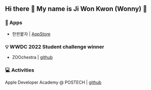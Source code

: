 ## Hi there 👋 My name is Ji Won Kwon (Wonny) 🙂 

### 🍎 Apps
* 한판붙자 | [AppStore](https://apps.apple.com/in/app/%ED%95%9C%ED%8C%90-%EB%B6%99%EC%9E%90/id1639050361)

### 💡 WWDC 2022 Student challenge winner 
* ZOOchestra | [github](https://github.com/wonny1012/WWDC-2022-Student-Challenge)

### 💻 Activities
Apple Developer Academy @ POSTECH | [github](https://github.com/DeveloperAcademy-POSTECH)


<!--
**wonny1012/wonny1012** is a ✨ _special_ ✨ repository because its `README.md` (this file) appears on your GitHub profile.

Here are some ideas to get you started:

- 🔭 I’m currently working on ...
- 🌱 I’m currently learning ...
- 👯 I’m looking to collaborate on ...
- 🤔 I’m looking for help with ...
- 💬 Ask me about ...
- 📫 How to reach me: ...
- 😄 Pronouns: ...
- ⚡ Fun fact: ...
-->
